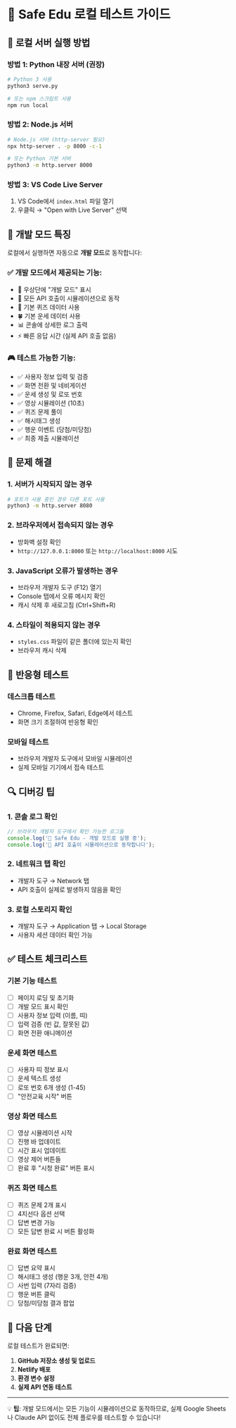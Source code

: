 # 🧪 Safe Edu 로컬 테스트 가이드

## 🚀 로컬 서버 실행 방법

### 방법 1: Python 내장 서버 (권장)

```bash
# Python 3 사용
python3 serve.py

# 또는 npm 스크립트 사용
npm run local
```

### 방법 2: Node.js 서버

```bash
# Node.js 서버 (http-server 필요)
npx http-server . -p 8000 -c-1

# 또는 Python 기본 서버
python3 -m http.server 8000
```

### 방법 3: VS Code Live Server

1. VS Code에서 `index.html` 파일 열기
2. 우클릭 → "Open with Live Server" 선택

## 🔧 개발 모드 특징

로컬에서 실행하면 자동으로 **개발 모드**로 동작합니다:

### ✅ 개발 모드에서 제공되는 기능:
- 🔧 우상단에 "개발 모드" 표시
- 📡 모든 API 호출이 시뮬레이션으로 동작
- 🎯 기본 퀴즈 데이터 사용
- 🍀 기본 운세 데이터 사용
- 📊 콘솔에 상세한 로그 출력
- ⚡ 빠른 응답 시간 (실제 API 호출 없음)

### 🎮 테스트 가능한 기능:
- ✅ 사용자 정보 입력 및 검증
- ✅ 화면 전환 및 네비게이션
- ✅ 운세 생성 및 로또 번호
- ✅ 영상 시뮬레이션 (10초)
- ✅ 퀴즈 문제 풀이
- ✅ 해시태그 생성
- ✅ 행운 이벤트 (당첨/미당첨)
- ✅ 최종 제출 시뮬레이션

## 🐛 문제 해결

### 1. 서버가 시작되지 않는 경우
```bash
# 포트가 사용 중인 경우 다른 포트 사용
python3 -m http.server 8080
```

### 2. 브라우저에서 접속되지 않는 경우
- 방화벽 설정 확인
- `http://127.0.0.1:8000` 또는 `http://localhost:8000` 시도

### 3. JavaScript 오류가 발생하는 경우
- 브라우저 개발자 도구 (F12) 열기
- Console 탭에서 오류 메시지 확인
- 캐시 삭제 후 새로고침 (Ctrl+Shift+R)

### 4. 스타일이 적용되지 않는 경우
- `styles.css` 파일이 같은 폴더에 있는지 확인
- 브라우저 캐시 삭제

## 📱 반응형 테스트

### 데스크톱 테스트
- Chrome, Firefox, Safari, Edge에서 테스트
- 화면 크기 조절하여 반응형 확인

### 모바일 테스트
- 브라우저 개발자 도구에서 모바일 시뮬레이션
- 실제 모바일 기기에서 접속 테스트

## 🔍 디버깅 팁

### 1. 콘솔 로그 확인
```javascript
// 브라우저 개발자 도구에서 확인 가능한 로그들
console.log('🔧 Safe Edu - 개발 모드로 실행 중');
console.log('📡 API 호출이 시뮬레이션으로 동작합니다');
```

### 2. 네트워크 탭 확인
- 개발자 도구 → Network 탭
- API 호출이 실제로 발생하지 않음을 확인

### 3. 로컬 스토리지 확인
- 개발자 도구 → Application 탭 → Local Storage
- 사용자 세션 데이터 확인 가능

## ✅ 테스트 체크리스트

### 기본 기능 테스트
- [ ] 페이지 로딩 및 초기화
- [ ] 개발 모드 표시 확인
- [ ] 사용자 정보 입력 (이름, 띠)
- [ ] 입력 검증 (빈 값, 잘못된 값)
- [ ] 화면 전환 애니메이션

### 운세 화면 테스트
- [ ] 사용자 띠 정보 표시
- [ ] 운세 텍스트 생성
- [ ] 로또 번호 6개 생성 (1-45)
- [ ] "안전교육 시작" 버튼

### 영상 화면 테스트
- [ ] 영상 시뮬레이션 시작
- [ ] 진행 바 업데이트
- [ ] 시간 표시 업데이트
- [ ] 영상 제어 버튼들
- [ ] 완료 후 "시청 완료" 버튼 표시

### 퀴즈 화면 테스트
- [ ] 퀴즈 문제 2개 표시
- [ ] 4지선다 옵션 선택
- [ ] 답변 변경 가능
- [ ] 모든 답변 완료 시 버튼 활성화

### 완료 화면 테스트
- [ ] 답변 요약 표시
- [ ] 해시태그 생성 (행운 3개, 안전 4개)
- [ ] 사번 입력 (7자리 검증)
- [ ] 행운 버튼 클릭
- [ ] 당첨/미당첨 결과 팝업

## 🎯 다음 단계

로컬 테스트가 완료되면:
1. **GitHub 저장소 생성 및 업로드**
2. **Netlify 배포**
3. **환경 변수 설정**
4. **실제 API 연동 테스트**

---

💡 **팁**: 개발 모드에서는 모든 기능이 시뮬레이션으로 동작하므로, 실제 Google Sheets나 Claude API 없이도 전체 플로우를 테스트할 수 있습니다!